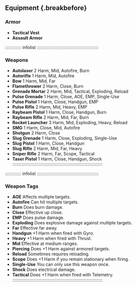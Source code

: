 ## Equipment {.breakbefore}

### Armor

- **Tactical Vest**
- **Assault Armor**

::::::::::::: infolist ::::::::::::::::::::::::::::::::::::::::::::::::::
### Weapons

- **Autolaser**         2 Harm, Mid, Autofire, Burn
- **Autorifle**         1 Harm, Mid, Autofire
- **Bow**               1 Harm, Mid, Far
- **Flamethrower**      2 Harm, Close, Burn
- **Grenade Mortar**    2 Harm, Mid, Tactical, Exploding, Reload
- **Pulse Grenade**     1 Harm, Close, AOE, EMP, Single-Use
- **Pulse Pistol**      1 Harm, Close, Handgun, EMP
- **Pulse Rifle**       2 Harm, Mid, Heavy, EMP
- **Raybeam Pistol**    1 Harm, Close, Handgun, Burn
- **Raybeam Rifle**     2 Harm, Mid, Far, Burn
- **Rocket Launcher**   3 Harm, Mid, Exploding, Heavy, Reload
- **SMG**               1 Harm, Close, Mid, Autofire
- **Shotgun**           2 Harm, Close
- **Slug Grenade**      1 Harm, Close, Exploding, Single-Use
- **Slug Pistol**       1 Harm, Close, Handgun
- **Slug Rifle**        2 Harm, Mid, Far, Heavy
- **Sniper Rifle**      2 Harm, Far, Scope, Tactical
- **Taser Pistol**      1 Harm, Close, Handgun, Shock
:::::::::::::::::::::::::::::::::::::::::::::::::::::::::::::::::::::::::
 
::::::::::::: infolist ::::::::::::::::::::::::::::::::::::::::::::::::::
### Weapon Tags

- **AOE** Affects multiple targets.
- **Autofire** Can hit multiple targets.
- **Burn** Does burn damage.
- **Close** Effective up close.
- **EMP**  Does pulse damage.
- **Exploding** Does explosive damage against multiple targets.
- **Far** Effective far away.
- **Handgun** +1 Harm when fired with Gyro.
- **Heavy** +1 Harm when fired with Thrust.
- **Mid** Effective at medium ranges.
- **Piercing** Does +1 Harm against armored targets.
- **Reload** Sometimes requires reloading.
- **Scope** Does +1 Harm if you remain stationary when firing.
- **Single-Use** You can only use this weapon once.
- **Shock** Does electrical damage.
- **Tactical** Does +1 Harm when fired with Telemetry.
:::::::::::::::::::::::::::::::::::::::::::::::::::::::::::::::::::::::::
